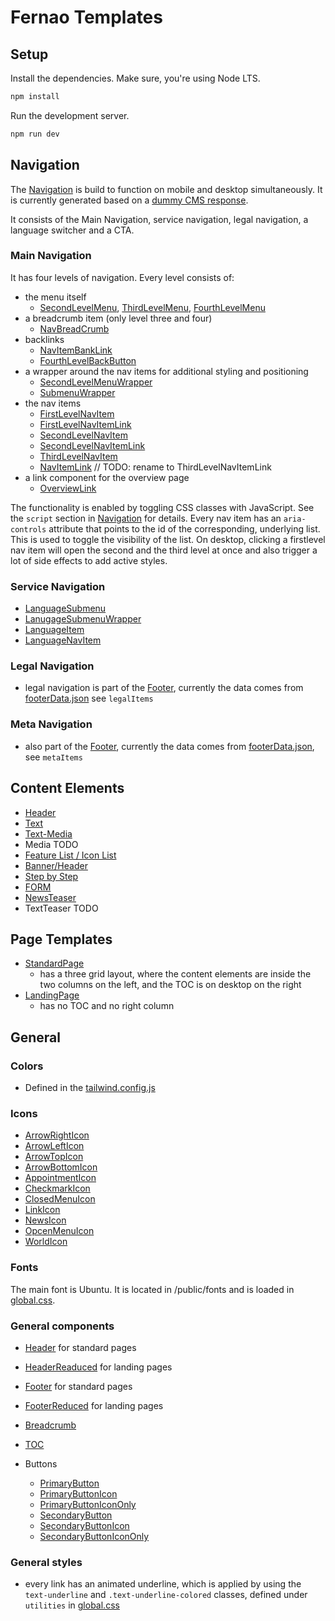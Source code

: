 # Fernao Templates

## Setup

Install the dependencies. Make sure, you're using Node LTS.

```bash
npm install
```

Run the development server.

```bash
npm run dev
```

## Navigation

The [Navigation](./src/components/Navigation.astro) is build to function on mobile and desktop simultaneously. It is currently generated based on a [dummy CMS response](./src/data/navigationData.json).

It consists of the Main Navigation, service navigation, legal navigation, a language switcher and a CTA.

### Main Navigation

It has four levels of navigation. Every level consists of:

- the menu itself
  - [SecondLevelMenu](./src/components/SecondLevelMenu.astro), [ThirdLevelMenu](./src/components/ThirdLevelMenu.astro), [FourthLevelMenu](./src/components/FourthLevelMenu.astro)
- a breadcrumb item (only level three and four)
  - [NavBreadCrumb](./src/components/NavBreadCrumb.astro)
- backlinks
  - [NavItemBankLink](./src/components/NavItemBankLink.astro)
  - [FourthLevelBackButton](./src/components/FourthLevelBackButton.astro)
- a wrapper around the nav items for additional styling and positioning
  - [SecondLevelMenuWrapper](./src/components/SecondLevelMenuWrapper.astro)
  - [SubmenuWrapper](./src/components/SubmenuWrapper.astro)
- the nav items
  - [FirstLevelNavItem](./src/components/FirstLevelNavItem.astro)
  - [FirstLevelNavItemLink](./src/components/FirstLevelNavItemLink.astro)
  - [SecondLevelNavItem](./src/components/SecondLevelNavItem.astro)
  - [SecondLevelNavItemLink](./src/components/SecondLevelNavItemLink.astro)
  - [ThirdLevelNavItem](./src/components/ThirdLevelNavItem.astro)
  - [NavItemLink](./src/components/NavItemLink.astro) // TODO: rename to ThirdLevelNavItemLink
- a link component for the overview page
  - [OverviewLink](./src/components/OverviewLink.astro)

The functionality is enabled by toggling CSS classes with JavaScript. See the `script` section in [Navigation](./src/components/Navigation.astro) for details.
Every nav item has an `aria-controls` attribute that points to the id of the corresponding, underlying list. This is used to toggle the visibility of the list.
On desktop, clicking a firstlevel nav item will open the second and the third level at once and also trigger a lot of side effects to add active styles.

### Service Navigation

- [LanguageSubmenu](./src/components/LanguageSubmenu.astro)
- [LanugageSubmenuWrapper](./src/components/LanguageSubmenuWrapper.astro)
- [LanguageItem](./src/components/LanguageItem.astro)
- [LanguageNavItem](./src/components/LanguageNavItem.astro)

### Legal Navigation

- legal navigation is part of the [Footer](./src/components/Footer.astro), currently the data comes from [footerData.json](./src/data/footerData.json) see `legalItems`

### Meta Navigation

- also part of the [Footer](./src/components/Footer.astro), currently the data comes from [footerData.json](./src/data/footerData.json), see `metaItems`

## Content Elements

- [Header](./src/components/Header.astro)
- [Text](./src/components/Text.astro)
- [Text-Media](./src/components/TextMedia.astro)
- Media TODO
- [Feature List / Icon List](./src/components/FeatureList.astro)
- [Banner/Header](./src/components/Banner.astro)
- [Step by Step](./src/components/StepByStep.astro)
- [FORM](./src/components/Form.astro)
- [NewsTeaser](./src/components/NewsTeaser.astro)
- TextTeaser TODO

## Page Templates

- [StandardPage](./src/components/index.astro)
  - has a three grid layout, where the content elements are inside the two columns on the left, and the TOC is on desktop on the right
- [LandingPage](./src/components/landingPage.astro)
  - has no TOC and no right column

## General

### Colors

- Defined in the [tailwind.config.js](./tailwind.config.cjs)

### Icons

- [ArrowRightIcon](./src/components/ArrowRightIcon.astro)
- [ArrowLeftIcon](./src/components/ArrowLeftIcon.html)
- [ArrowTopIcon](./src/components/ArrowTopIcon.astro)
- [ArrowBottomIcon](./src/components/ArrowBottomIcon.astro)
- [AppointmentIcon](./src/components/AppointmentIcon.astro)
- [CheckmarkIcon](./src/components/CheckmarkIcon.astro)
- [ClosedMenuIcon](./src/components/ClosedMenuIcon.astro)
- [LinkIcon](./src/components/LinkIcon.astro)
- [NewsIcon](./src/components/NewsIcon.astro)
- [OpcenMenuIcon](./src/components/OpenMenuIcon.astro)
- [WorldIcon](./src/components/WorldIcon.astro)

### Fonts

The main font is Ubuntu. It is located in /public/fonts and is loaded in [global.css](./src/styles/global.css).

### General components

- [Header](./src/components/Header.astro) for standard pages
- [HeaderReaduced](./src/components/HeaderReduced.astro) for landing pages
- [Footer](./src/components/Footer.astro) for standard pages
- [FooterReduced](./src/components/FooterReduced.astro) for landing pages
- [Breadcrumb](./src/components/Breadcrumb.astro)
- [TOC](./src/components/TOC.astro)

- Buttons
  - [PrimaryButton](./src/components/PrimaryButton.astro)
  - [PrimaryButtonIcon](./src/components/PrimaryButtonIcon.astro)
  - [PrimaryButtonIconOnly](./src/components/PrimaryButtonIconOnly.astro)
  - [SecondaryButton](./src/components/SecondaryButton.astro)
  - [SecondaryButtonIcon](./src/components/SecondaryButtonIcon.astro)
  - [SecondaryButtonIconOnly](./src/components/SecondaryButtonIconOnly.astro)

### General styles

- every link has an animated underline, which is applied by using the `text-underline` and `.text-underline-colored` classes, defined under `utilities` in [global.css](./src/styles/global.css)
